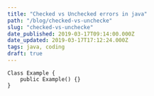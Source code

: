 ```yaml
---
title: "Checked vs Unchecked errors in java"
path: "/blog/checked-vs-unchecke"
slug: "checked-vs-unchecke"
date_published: 2019-03-17T09:14:00.000Z
date_updated: 2019-03-17T17:12:24.000Z
tags: java, coding
draft: true
---
```


    Class Example {
        public Example() {} 
    }
    
    




